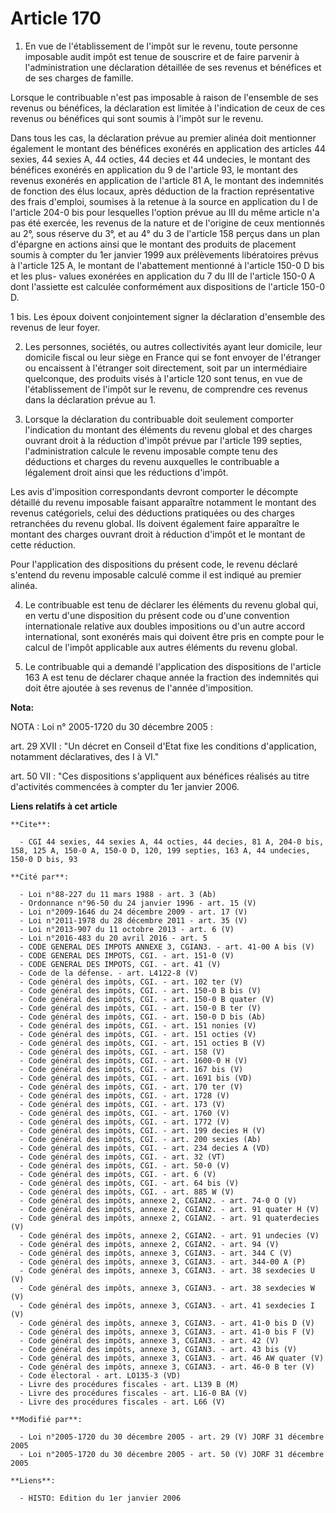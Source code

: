 # Article 170

1. En vue de l'établissement de l'impôt sur le revenu, toute personne imposable audit impôt est tenue de souscrire et de
faire parvenir à l'administration une déclaration détaillée de ses revenus et bénéfices et de ses charges de famille.

Lorsque le contribuable n'est pas imposable à raison de l'ensemble de ses revenus ou bénéfices, la déclaration est limitée à
l'indication de ceux de ces revenus ou bénéfices qui sont soumis à l'impôt sur le revenu.

Dans tous les cas, la déclaration prévue au premier alinéa doit mentionner également le montant des bénéfices exonérés en
application des articles 44 sexies, 44 sexies A, 44 octies, 44 decies et 44 undecies, le montant des bénéfices exonérés en
application du 9 de l'article 93, le montant des revenus exonérés en application de l'article 81 A, le montant des indemnités
de fonction des élus locaux, après déduction de la fraction représentative des frais d'emploi, soumises à la retenue à la
source en application du I de l'article 204-0 bis pour lesquelles l'option prévue au III du même article n'a pas été exercée,
les revenus de la nature et de l'origine de ceux mentionnés au 2°, sous réserve du 3°, et au 4° du 3 de l'article 158 perçus
dans un plan d'épargne en actions ainsi que le montant des produits de placement soumis à compter du 1er janvier 1999 aux
prélèvements libératoires prévus à l'article 125 A, le montant de l'abattement mentionné à l'article 150-0 D bis et les plus-
values exonérées en application du 7 du III de l'article 150-0 A dont l'assiette est calculée conformément aux dispositions
de l'article 150-0 D.

1 bis. Les époux doivent conjointement signer la déclaration d'ensemble des revenus de leur foyer.

2. Les personnes, sociétés, ou autres collectivités ayant leur domicile, leur domicile fiscal ou leur siège en France qui se
font envoyer de l'étranger ou encaissent à l'étranger soit directement, soit par un intermédiaire quelconque, des produits
visés à l'article 120 sont tenus, en vue de l'établissement de l'impôt sur le revenu, de comprendre ces revenus dans la
déclaration prévue au 1.

3. Lorsque la déclaration du contribuable doit seulement comporter l'indication du montant des éléments du revenu global et
des charges ouvrant droit à la réduction d'impôt prévue par l'article 199 septies, l'administration calcule le revenu
imposable compte tenu des déductions et charges du revenu auxquelles le contribuable a légalement droit ainsi que les
réductions d'impôt.

Les avis d'imposition correspondants devront comporter le décompte détaillé du revenu imposable faisant apparaître notamment
le montant des revenus catégoriels, celui des déductions pratiquées ou des charges retranchées du revenu global. Ils doivent
également faire apparaître le montant des charges ouvrant droit à réduction d'impôt et le montant de cette réduction.

Pour l'application des dispositions du présent code, le revenu déclaré s'entend du revenu imposable calculé comme il est
indiqué au premier alinéa.

4. Le contribuable est tenu de déclarer les éléments du revenu global qui, en vertu d'une disposition du présent code ou
d'une convention internationale relative aux doubles impositions ou d'un autre accord international, sont exonérés mais qui
doivent être pris en compte pour le calcul de l'impôt applicable aux autres éléments du revenu global.

5. Le contribuable qui a demandé l'application des dispositions de l'article 163 A est tenu de déclarer chaque année la
fraction des indemnités qui doit être ajoutée à ses revenus de l'année d'imposition.

**Nota:**

NOTA : Loi n° 2005-1720 du 30 décembre 2005 :

art. 29 XVII : "Un décret en Conseil d'Etat fixe les conditions d'application, notamment déclaratives, des I à VI."

art. 50 VII : "Ces dispositions s'appliquent aux bénéfices réalisés au titre d'activités commencées à compter du 1er janvier
2006.

**Liens relatifs à cet article**

	**Cite**:

	  - CGI 44 sexies, 44 sexies A, 44 octies, 44 decies, 81 A, 204-0 bis, 158, 125 A, 150-0 A, 150-0 D, 120, 199 septies, 163 A, 44 undecies, 150-0 D bis, 93

	**Cité par**:

	  - Loi n°88-227 du 11 mars 1988 - art. 3 (Ab)
	  - Ordonnance n°96-50 du 24 janvier 1996 - art. 15 (V)
	  - Loi n°2009-1646 du 24 décembre 2009 - art. 17 (V)
	  - Loi n°2011-1978 du 28 décembre 2011 - art. 35 (V)
	  - Loi n°2013-907 du 11 octobre 2013 - art. 6 (V)
	  - Loi n°2016-483 du 20 avril 2016 - art. 5
	  - CODE GENERAL DES IMPOTS ANNEXE 3, CGIAN3. - art. 41-00 A bis (V)
	  - CODE GENERAL DES IMPOTS, CGI. - art. 151-0 (V)
	  - CODE GENERAL DES IMPOTS, CGI. - art. 41 (V)
	  - Code de la défense. - art. L4122-8 (V)
	  - Code général des impôts, CGI. - art. 102 ter (V)
	  - Code général des impôts, CGI. - art. 150-0 B bis (V)
	  - Code général des impôts, CGI. - art. 150-0 B quater (V)
	  - Code général des impôts, CGI. - art. 150-0 B ter (V)
	  - Code général des impôts, CGI. - art. 150-0 D bis (Ab)
	  - Code général des impôts, CGI. - art. 151 nonies (V)
	  - Code général des impôts, CGI. - art. 151 octies (V)
	  - Code général des impôts, CGI. - art. 151 octies B (V)
	  - Code général des impôts, CGI. - art. 158 (V)
	  - Code général des impôts, CGI. - art. 1600-0 H (V)
	  - Code général des impôts, CGI. - art. 167 bis (V)
	  - Code général des impôts, CGI. - art. 1691 bis (VD)
	  - Code général des impôts, CGI. - art. 170 ter (V)
	  - Code général des impôts, CGI. - art. 1728 (V)
	  - Code général des impôts, CGI. - art. 173 (V)
	  - Code général des impôts, CGI. - art. 1760 (V)
	  - Code général des impôts, CGI. - art. 1772 (V)
	  - Code général des impôts, CGI. - art. 199 decies H (V)
	  - Code général des impôts, CGI. - art. 200 sexies (Ab)
	  - Code général des impôts, CGI. - art. 234 decies A (VD)
	  - Code général des impôts, CGI. - art. 32 (VT)
	  - Code général des impôts, CGI. - art. 50-0 (V)
	  - Code général des impôts, CGI. - art. 6 (V)
	  - Code général des impôts, CGI. - art. 64 bis (V)
	  - Code général des impôts, CGI. - art. 885 W (V)
	  - Code général des impôts, annexe 2, CGIAN2. - art. 74-0 O (V)
	  - Code général des impôts, annexe 2, CGIAN2. - art. 91 quater H (V)
	  - Code général des impôts, annexe 2, CGIAN2. - art. 91 quaterdecies (V)
	  - Code général des impôts, annexe 2, CGIAN2. - art. 91 undecies (V)
	  - Code général des impôts, annexe 2, CGIAN2. - art. 94 (V)
	  - Code général des impôts, annexe 3, CGIAN3. - art. 344 C (V)
	  - Code général des impôts, annexe 3, CGIAN3. - art. 344-00 A (P)
	  - Code général des impôts, annexe 3, CGIAN3. - art. 38 sexdecies U (V)
	  - Code général des impôts, annexe 3, CGIAN3. - art. 38 sexdecies W (V)
	  - Code général des impôts, annexe 3, CGIAN3. - art. 41 sexdecies I (V)
	  - Code général des impôts, annexe 3, CGIAN3. - art. 41-0 bis D (V)
	  - Code général des impôts, annexe 3, CGIAN3. - art. 41-0 bis F (V)
	  - Code général des impôts, annexe 3, CGIAN3. - art. 42 (V)
	  - Code général des impôts, annexe 3, CGIAN3. - art. 43 bis (V)
	  - Code général des impôts, annexe 3, CGIAN3. - art. 46 AW quater (V)
	  - Code général des impôts, annexe 3, CGIAN3. - art. 46-0 B ter (V)
	  - Code électoral - art. LO135-3 (VD)
	  - Livre des procédures fiscales - art. L139 B (M)
	  - Livre des procédures fiscales - art. L16-0 BA (V)
	  - Livre des procédures fiscales - art. L66 (V)

	**Modifié par**:

	  - Loi n°2005-1720 du 30 décembre 2005 - art. 29 (V) JORF 31 décembre 2005
	  - Loi n°2005-1720 du 30 décembre 2005 - art. 50 (V) JORF 31 décembre 2005

	**Liens**:

	  - HISTO: Edition du 1er janvier 2006
